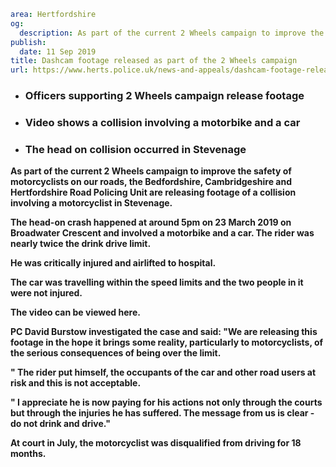 ```yaml
area: Hertfordshire
og:
  description: As part of the current 2 Wheels campaign to improve the safety of motorcyclists on our roads, the Bedfordshire, Cambridgeshire and Hertfordshire Road Policing Unit are releasing footage of a collision involving a motorcyclist in Stevenage.
publish:
  date: 11 Sep 2019
title: Dashcam footage released as part of the 2 Wheels campaign
url: https://www.herts.police.uk/news-and-appeals/dashcam-footage-released-as-part-of-the-2-wheels-campaign-0753
```

* ### Officers supporting 2 Wheels campaign release footage

 * ### Video shows a collision involving a motorbike and a car

 * ### The head on collision occurred in Stevenage

**As part of the current 2 Wheels campaign to improve the safety of motorcyclists on our roads, the Bedfordshire, Cambridgeshire and Hertfordshire Road Policing Unit are releasing footage of a collision involving a motorcyclist in Stevenage.**

**The head-on crash happened at around 5pm on 23 March 2019 on Broadwater Crescent and involved a motorbike and a car. The rider was nearly twice the drink drive limit.**

**He was critically injured and airlifted to hospital.**

**The car was travelling within the speed limits and the two people in it were not injured.**

**The video can be viewed here.**

**PC David Burstow investigated the case and said: "We are releasing this footage in the hope it brings some reality, particularly to motorcyclists, of the serious consequences of being over the limit.**

**" The rider put himself, the occupants of the car and other road users at risk and this is not acceptable.**

**" I appreciate he is now paying for his actions not only through the courts but through the injuries he has suffered. The message from us is clear - do not drink and drive."**

**At court in July, the motorcyclist was disqualified from driving for 18 months.**

